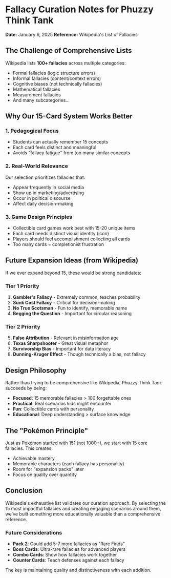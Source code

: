 # Fallacy Curation Notes for Phuzzy Think Tank
**Date:** January 6, 2025
**Reference:** Wikipedia's List of Fallacies

## The Challenge of Comprehensive Lists

Wikipedia lists **100+ fallacies** across multiple categories:
- Formal fallacies (logic structure errors)
- Informal fallacies (content/context errors)
- Cognitive biases (not technically fallacies)
- Mathematical fallacies
- Measurement fallacies
- And many subcategories...

## Why Our 15-Card System Works Better

### 1. **Pedagogical Focus**
- Students can actually remember 15 concepts
- Each card feels distinct and meaningful
- Avoids "fallacy fatigue" from too many similar concepts

### 2. **Real-World Relevance**
Our selection prioritizes fallacies that:
- Appear frequently in social media
- Show up in marketing/advertising
- Occur in political discourse
- Affect daily decision-making

### 3. **Game Design Principles**
- Collectible card games work best with 15-20 unique items
- Each card needs distinct visual identity (icon)
- Players should feel accomplishment collecting all cards
- Too many cards = completionist frustration

## Future Expansion Ideas (from Wikipedia)

If we ever expand beyond 15, these would be strong candidates:

### Tier 1 Priority
1. **Gambler's Fallacy** - Extremely common, teaches probability
2. **Sunk Cost Fallacy** - Critical for decision-making
3. **No True Scotsman** - Fun to identify, memorable name
4. **Begging the Question** - Important for circular reasoning

### Tier 2 Priority
5. **False Attribution** - Relevant in misinformation age
6. **Texas Sharpshooter** - Great visual metaphor
7. **Survivorship Bias** - Important for data literacy
8. **Dunning-Kruger Effect** - Though technically a bias, not fallacy

## Design Philosophy

Rather than trying to be comprehensive like Wikipedia, Phuzzy Think Tank succeeds by being:
- **Focused**: 15 memorable fallacies > 100 forgettable ones
- **Practical**: Real scenarios kids might encounter
- **Fun**: Collectible cards with personality
- **Educational**: Deep understanding > surface knowledge

## The "Pokémon Principle"
Just as Pokémon started with 151 (not 1000+), we start with 15 core fallacies. This creates:
- Achievable mastery
- Memorable characters (each fallacy has personality)
- Room for "expansion packs" later
- Focus on quality over quantity

## Conclusion
Wikipedia's exhaustive list validates our curation approach. By selecting the 15 most impactful fallacies and creating engaging scenarios around them, we've built something more educationally valuable than a comprehensive reference.

### Future Considerations
- **Pack 2**: Could add 5-7 more fallacies as "Rare Finds"
- **Boss Cards**: Ultra-rare fallacies for advanced players
- **Combo Cards**: Show how fallacies work together
- **Counter Cards**: Teach defenses against each fallacy

The key is maintaining quality and distinctiveness with each addition.